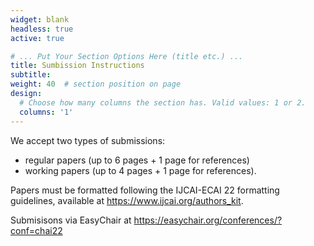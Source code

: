 ```yaml
---
widget: blank
headless: true
active: true

# ... Put Your Section Options Here (title etc.) ...
title: Sumbission Instructions
subtitle:
weight: 40  # section position on page
design:
  # Choose how many columns the section has. Valid values: 1 or 2.
  columns: '1'
---
```


We accept two types of submissions: 
* regular papers (up to 6 pages + 1 page for references)  
* working papers (up to 4 pages + 1 page for references). 

Papers must be formatted following the IJCAI-ECAI 22 formatting guidelines, available at https://www.ijcai.org/authors_kit.

Submisisons via EasyChair at https://easychair.org/conferences/?conf=chai22 


